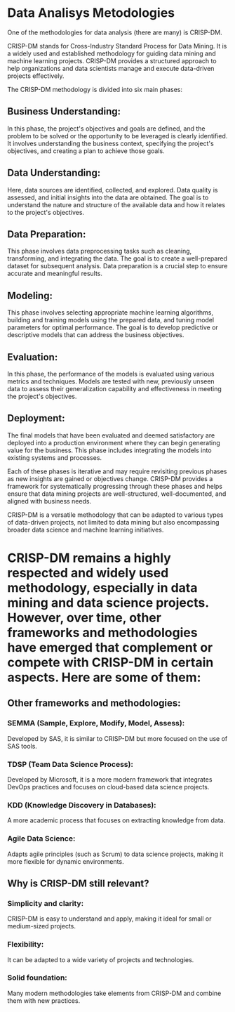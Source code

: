 # Data Analisys Metodologies

One of the methodologies for data analysis (there are many) is CRISP-DM.

CRISP-DM stands for Cross-Industry Standard Process for Data Mining. It is a widely used and established methodology for guiding data mining and machine learning projects. CRISP-DM provides a structured approach to help organizations and data scientists manage and execute data-driven projects effectively.

The CRISP-DM methodology is divided into six main phases:

## **Business Understanding**:
In this phase, the project's objectives and goals are defined, and the problem to be solved or the opportunity to be leveraged is clearly identified. It involves understanding the business context, specifying the project's objectives, and creating a plan to achieve those goals.

## **Data Understanding**:
Here, data sources are identified, collected, and explored. Data quality is assessed, and initial insights into the data are obtained. The goal is to understand the nature and structure of the available data and how it relates to the project's objectives.

## **Data Preparation**:
This phase involves data preprocessing tasks such as cleaning, transforming, and integrating the data. The goal is to create a well-prepared dataset for subsequent analysis. Data preparation is a crucial step to ensure accurate and meaningful results.

## **Modeling**:
This phase involves selecting appropriate machine learning algorithms, building and training models using the prepared data, and tuning model parameters for optimal performance. The goal is to develop predictive or descriptive models that can address the business objectives.

## **Evaluation**:
In this phase, the performance of the models is evaluated using various metrics and techniques. Models are tested with new, previously unseen data to assess their generalization capability and effectiveness in meeting the project's objectives.

## **Deployment**:
The final models that have been evaluated and deemed satisfactory are deployed into a production environment where they can begin generating value for the business. This phase includes integrating the models into existing systems and processes.

Each of these phases is iterative and may require revisiting previous phases as new insights are gained or objectives change. CRISP-DM provides a framework for systematically progressing through these phases and helps ensure that data mining projects are well-structured, well-documented, and aligned with business needs.

CRISP-DM is a versatile methodology that can be adapted to various types of data-driven projects, not limited to data mining but also encompassing broader data science and machine learning initiatives.

# CRISP-DM remains a highly respected and widely used methodology, especially in data mining and data science projects. However, over time, other frameworks and methodologies have emerged that complement or compete with CRISP-DM in certain aspects. Here are some of them:

## Other frameworks and methodologies:

### **SEMMA** (Sample, Explore, Modify, Model, Assess):
Developed by SAS, it is similar to CRISP-DM but more focused on the use of SAS tools.

### **TDSP** (Team Data Science Process):
Developed by Microsoft, it is a more modern framework that integrates DevOps practices and focuses on cloud-based data science projects.

### **KDD** (Knowledge Discovery in Databases):
A more academic process that focuses on extracting knowledge from data.

### **Agile Data Science**:
Adapts agile principles (such as Scrum) to data science projects, making it more flexible for dynamic environments.

## Why is CRISP-DM still relevant?

### **Simplicity and clarity**:
CRISP-DM is easy to understand and apply, making it ideal for small or medium-sized projects.

### **Flexibility**:
It can be adapted to a wide variety of projects and technologies.

### **Solid foundation**:
Many modern methodologies take elements from CRISP-DM and combine them with new practices.

